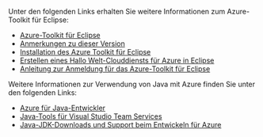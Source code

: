 Unter den folgenden Links erhalten Sie weitere Informationen zum Azure-Toolkit für Eclipse: 

* [Azure-Toolkit für Eclipse](../eclipse/azure-toolkit-for-eclipse.md) 
* [Anmerkungen zu dieser Version](https://github.com/Microsoft/azure-tools-for-java/releases) 
* [Installation des Azure Toolkit für Eclipse](../eclipse/azure-toolkit-for-eclipse-installation.md) 
* [Erstellen eines Hallo Welt-Clouddiensts für Azure in Eclipse](../eclipse/azure-toolkit-for-eclipse-create-hello-world-web-app.md) 
* [Anleitung zur Anmeldung für das Azure-Toolkit für Eclipse](../eclipse/azure-toolkit-for-eclipse-sign-in-instructions.md) 

Weitere Informationen zur Verwendung von Java mit Azure finden Sie unter den folgenden Links: 

* [Azure für Java-Entwickler](https://docs.microsoft.com/java/azure/) 
* [Java-Tools für Visual Studio Team Services](/azure/devops/java/)
* [Java-JDK-Downloads und Support beim Entwickeln für Azure](https://aka.ms/azure-jdks)
<!-- TODO: Add URLs for Java in VSCode here --> 
